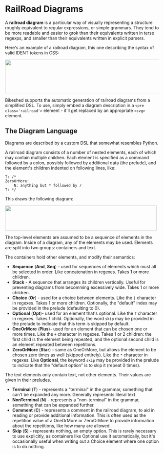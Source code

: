 RailRoad Diagrams
=================

A **railroad diagram** is a particular way of visually representing a structure roughly equivalent to regular expressions, or simple grammars.  They tend to be more readable and easier to grok than their equivalents written in terse regexps, and smaller than their equivalents written in explicit parsers.

Here's an example of a railroad diagram, this one describing the syntax of valid IDENT tokens in CSS:

<img width=729 height=110 src='https://rawgithub.com/tabatkins/bikeshed/master/docs/rr1.svg'>

Bikeshed supports the automatic generation of railroad diagrams from a simplified DSL.  To use, simply embed a diagram description in a `<pre class='railroad'>` element - it'll get replaced by an appropriate `<svg>` element.

The Diagram Language
--------------------

Diagrams are described by a custom DSL that somewhat resembles Python.

A railroad diagram consists of a number of nested elements, each of which may contain multiple children.  Each element is specified as a command followed by a colon, possibly followed by additional data (the prelude), and the element's children indented on following lines, like:

```plain
T: /*
ZeroOrMore:
	N: anything but * followed by /
T: */
```

This draws the following diagram:

<img width=497 height=81 src='https://rawgithub.com/tabatkins/bikeshed/master/docs/rr2.svg'>

The top-level elements are assumed to be a sequence of elements in the diagram.
Inside of a diagram, any of the elements may be used.
Elements are split into two groups: containers and text.

The containers hold other elements, and modify their semantics:

* **Sequence** (**And**, **Seq**) - used for sequences of elements which must all be selected in order.  Like concatenation in regexes. Takes 1 or more children.
* **Stack** - A sequence that arranges its children vertically. Useful for preventing diagrams from becomming excessively wide. Takes 1 or more children.
* **Choice** (**Or**) - used for a choice between elements.  Like the `|` character in regexes.  Takes 1 or more children.  Optionally, the "default" index may be provided in the prelude (defaulting to 0).
* **Optional** (**Opt**)- used for an element that's optional.  Like the `?` character in regexes.  Takes 1 child.  Optionally, the word `skip` may be provided in the prelude to indicate that this term is skipped by default.
* **OneOrMore** (**Plus**)- used for an element that can be chosen one or more times.  Like the `+` character in regexes.
	Takes 1 or 2 children: the first child is the element being repeated, and the optional second child is an element repeated between repetitions.
* **ZeroOrMore** (**Star**) - same as OneOrMore, but allows the element to be chosen zero times as well (skipped entirely).  Like the `*` character in regexes.
	Like **Optional**, the keyword `skip` may be provided in the prelude to indicate that the "default option" is to skip it (repeat 0 times).

The text elements only contain text, not other elements.  Their values are given in their preludes.

* **Terminal** (**T**) - represents a "terminal" in the grammar, something that can't be expanded any more.  Generally represents literal text.
* **NonTerminal** (**N**) - represents a "non-terminal" in the grammar, something that can be expanded further.
* **Comment** (**C**) - represents a comment in the railroad diagram, to aid in reading or provide additional information.  This is often used as the repetition value of a OneOrMore or ZeroOrMore to provide information about the repetitions, like how many are allowed.
* **Skip** (**S**) - represents nothing, an empty option.  This is rarely necessary to use explicitly, as containers like Optional use it automatically, but it's occasionally useful when writing out a Choice element where one option is to do nothing.
